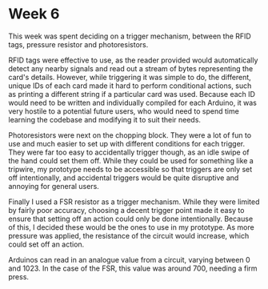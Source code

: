 # Week 6

This week was spent deciding on a trigger mechanism, between the RFID tags, pressure resistor and photoresistors.

RFID tags were effective to use, as the reader provided would automatically detect any nearby signals and read out a stream of bytes representing the card's details. However, while triggering it was simple to do, the different, unique IDs of each card made it hard to perform conditional actions, such as printing a different string if a particular card was used. Because each ID would need to be written and individually compiled for each Arduino, it was very hostile to a potential future users, who would need to spend time learning the codebase and modifying it to suit their needs.

Photoresistors were next on the chopping block. They were a lot of fun to use and much easier to set up with different conditions for each trigger. They were far too easy to accidentally trigger though, as an idle swipe of the hand could set them off. While they could be used for something like a tripwire, my prototype needs to be accessible so that triggers are only set off intentionally, and accidental triggers would be quite disruptive and annoying for general users.

Finally I used a FSR resistor as a trigger mechanism. While they were limited by fairly poor accuracy, choosing a decent trigger point made it easy to ensure that setting off an action could only be done intentionally. Because of this, I decided these would be the ones to use in my prototype. As more pressure was applied, the resistance of the circuit would increase, which could set off an action.

Arduinos can read in an analogue value from a circuit, varying between 0 and 1023. In the case of the FSR, this value was around 700, needing a firm press.
